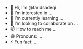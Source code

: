 - 👋 Hi, I’m @faridsadeqi
- 👀 I’m interested in ...
- 🌱 I’m currently learning ...
- 💞️ I’m looking to collaborate on ...
- 📫 How to reach me ...
- 😄 Pronouns: ...
- ⚡ Fun fact: ...

<!---
faridsadeqi/faridsadeqi is a ✨ special ✨ repository because its `README.md` (this file) appears on your GitHub profile.
You can click the Preview link to take a look at your changes.
--->
